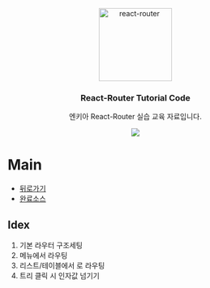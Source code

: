 <p align="center">
  <a href="https://reacttraining.com/react-router/">
    <img alt="react-router" src="http://www.nkia.co.kr/images/common/logo.png" width="144">
  </a>
</p>

<h3 align="center">
  React-Router Tutorial Code
</h3>

<p align="center">
  엔키아  React-Router 실습 교육 자료입니다. 
</p>

<p align="center">
  <a href="https://en.wikipedia.org/wiki/MIT_License"><img src="https://img.shields.io/npm/l/react-design-editor?style=flat-square"></a>
</p>

# Main

-   [뒤로가기](https://github.com/insoo-Jang/ReactRouter-tutorial-code/tree/develop)
-   [완료소스](https://github.com/insoo-Jang/ReactRouter-tutorial-code/tree/develop)

## Idex 


1. 기본 라우터 구조세팅
2. 메뉴에서 라우팅
3. 리스트/테이블에서 <Link>로 라우팅
4. 트리 클릭 시 인자값 넘기기
